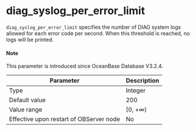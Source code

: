 # diag_syslog_per_error_limit

`diag_syslog_per_error_limit` specifies the number of DIAG system logs allowed for each error code per second. When this threshold is reached, no logs will be printed. 

<main id="notice" type='explain'>

  <h4>Note</h4>

  <p>This parameter is introduced since OceanBase Database V3.2.4. </p>

</main>

| **Parameter** | **Description** |
| --- | --- |
| Type | Integer |
| Default value | 200 |
| Value range | \[0, +∞) |
| Effective upon restart of OBServer node | No |